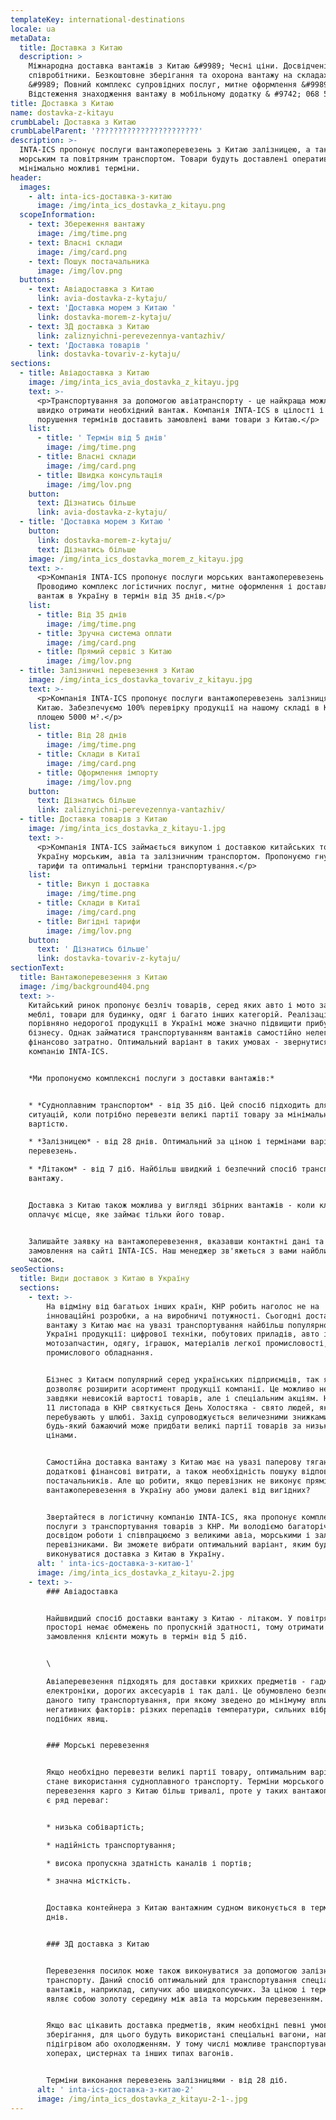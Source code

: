 ```yaml
---
templateKey: international-destinations
locale: ua
metaData:
  title: Доставка з Китаю
  description: >
    Міжнародна доставка вантажів з Китаю &#9989; Чесні ціни. Досвідчені
    співробітники. Безкоштовне зберігання та охорона вантажу на складах INTA-ICS
    &#9989; Повний комплекс супровідних послуг, митне оформлення &#9989;
    Відстеження знаходження вантажу в мобільному додатку & #9742; 068 5555 999
title: Доставка з Китаю
name: dostavka-z-kitayu
crumbLabel: Доставка з Китаю
crumbLabelParent: '???????????????????????'
description: >-
  INTA-ICS пропонує послуги вантажоперевезень з Китаю залізницею, а також
  морським та повітряним транспортом. Товари будуть доставлені оперативно і за
  мінімально можливі терміни.
header:
  images:
    - alt: inta-ics-доставка-з-китаю
      image: /img/inta_ics_dostavka_z_kitayu.png
  scopeInformation:
    - text: Збереження вантажу
      image: /img/time.png
    - text: Власні склади
      image: /img/card.png
    - text: Пошук постачальника
      image: /img/lov.png
  buttons:
    - text: Авіадоставка з Китаю
      link: avia-dostavka-z-kytaju/
    - text: 'Доставка морем з Китаю '
      link: dostavka-morem-z-kytaju/
    - text: ЗД доставка з Китаю
      link: zaliznyichni-perevezennya-vantazhiv/
    - text: 'Доставка товарів '
      link: dostavka-tovariv-z-kytaju/
sections:
  - title: Авіадоставка з Китаю
    image: /img/inta_ics_avia_dostavka_z_kitayu.jpg
    text: >-
      <p>Транспортування за допомогою авіатранспорту - це найкраща можливість
      швидко отримати необхідний вантаж. Компанія INTA-ICS в цілості і без
      порушення термінів доставить замовлені вами товари з Китаю.</p>
    list:
      - title: ' Термін від 5 днів'
        image: /img/time.png
      - title: Власні склади
        image: /img/card.png
      - title: Швидка консультація
        image: /img/lov.png
    button:
      text: Дізнатись більше
      link: avia-dostavka-z-kytaju/
  - title: 'Доставка морем з Китаю '
    button:
      link: dostavka-morem-z-kytaju/
      text: Дізнатись більше
    image: /img/inta_ics_dostavka_morem_z_kitayu.jpg
    text: >-
      <p>Компанія INTA-ICS пропонує послуги морських вантажоперевезень з Китаю.
      Проводимо комплекс логістичних послуг, митне оформлення і доставляємо
      вантаж в Україну в термін від 35 днів.</p>
    list:
      - title: Від 35 днів
        image: /img/time.png
      - title: Зручна система оплати
        image: /img/card.png
      - title: Прямий сервіс з Китаю
        image: /img/lov.png
  - title: Залізничні перевезення з Китаю
    image: /img/inta_ics_dostavka_tovariv_z_kitayu.jpg
    text: >-
      <p>Компанія INTA-ICS пропонує послуги вантажоперевезень залізницями з
      Китаю. Забезпечуємо 100% перевірку продукції на нашому складі в Китаї
      площею 5000 м².</p>
    list:
      - title: Від 28 днів
        image: /img/time.png
      - title: Склади в Китаї
        image: /img/card.png
      - title: Оформлення імпорту
        image: /img/lov.png
    button:
      text: Дізнатись більше
      link: zaliznyichni-perevezennya-vantazhiv/
  - title: Доставка товарів з Китаю
    image: /img/inta_ics_dostavka_z_kitayu-1.jpg
    text: >-
      <p>Компанія INTA-ICS займається викупом і доставкою китайських товарів в
      Україну морським, авіа та залізничним транспортом. Пропонуємо гнучкі
      тарифи та оптимальні терміни транспортування.</p>
    list:
      - title: Викуп і доставка
        image: /img/time.png
      - title: Склади в Китаї
        image: /img/card.png
      - title: Вигідні тарифи
        image: /img/lov.png
    button:
      text: ' Дізнатись більше'
      link: dostavka-tovariv-z-kytaju/
sectionText:
  title: Вантажоперевезення з Китаю
  image: /img/background404.png
  text: >-
    Китайський ринок пропонує безліч товарів, серед яких авто і мото запчастини,
    меблі, товари для будинку, одяг і багато інших категорій. Реалізація цієї
    порівняно недорогої продукції в Україні може значно підвищити прибутковість
    бізнесу. Однак займатися транспортуванням вантажів самостійно нелегко і
    фінансово затратно. Оптимальний варіант в таких умовах - звернутися в
    компанію INTA-ICS.


    *Ми пропонуємо комплексні послуги з доставки вантажів:*


    * *Судноплавним транспортом* - від 35 діб. Цей спосіб підходить для
    ситуацій, коли потрібно перевезти великі партії товару за мінімальною
    вартістю.

    * *Залізницею* - від 28 днів. Оптимальний за ціною і термінами варіант
    перевезень.

    * *Літаком* - від 7 діб. Найбільш швидкий і безпечний спосіб транспортування
    вантажу.


    Доставка з Китаю також можлива у вигляді збірних вантажів - коли клієнт
    оплачує місце, яке займає тільки його товар.


    Залишайте заявку на вантажоперевезення, вказавши контактні дані та деталі
    замовлення на сайті INTA-ICS. Наш менеджер зв'яжеться з вами найближчим
    часом.
seoSections:
  title: Види доставок з Китаю в Україну
  sections:
    - text: >-
        На відміну від багатьох інших країн, КНР робить наголос не на
        інноваційні розробки, а на виробничі потужності. Сьогодні доставка
        вантажу з Китаю має на увазі транспортування найбільш популярної в
        Україні продукції: цифрової техніки, побутових приладів, авто і
        мотозапчастин, одягу, іграшок, матеріалів легкої промисловості,
        промислового обладнання.


        Бізнес з Китаєм популярний серед українських підприємців, так як
        дозволяє розширити асортимент продукції компанії. Це можливо не тільки
        завдяки невисокій вартості товарів, але і спеціальним акціям. Наприклад,
        11 листопада в КНР святкується День Холостяка - свято людей, які ще не
        перебувають у шлюбі. Захід супроводжується величезними знижками, тому
        будь-який бажаючий може придбати великі партії товарів за низькими
        цінами.


        Самостійна доставка вантажу з Китаю має на увазі паперову тяганину,
        додаткові фінансові витрати, а також необхідність пошуку відповідальних
        постачальників. Але що робити, якщо перевізник не виконує прямі
        вантажоперевезення в Україну або умови далекі від вигідних?


        Звертайтеся в логістичну компанію INTA-ICS, яка пропонує комплексні
        послуги з транспортування товарів з КНР. Ми володіємо багаторічним
        досвідом роботи і співпрацюємо з великими авіа, морськими і залізничними
        перевізниками. Ви зможете вибрати оптимальний варіант, яким буде
        виконуватися доставка з Китаю в Україну.
      alt: ' inta-ics-доставка-з-китаю-1'
      image: /img/inta_ics_dostavka_z_kitayu-2.jpg
    - text: >-
        ### Авіадоставка


        Найшвидший спосіб доставки вантажу з Китаю - літаком. У повітряному
        просторі немає обмежень по пропускній здатності, тому отримати своє
        замовлення клієнти можуть в термін від 5 діб.


        \

        Авіаперевезення підходять для доставки крихких предметів - гаджетів,
        електроніки, дорогих аксесуарів і так далі. Це обумовлено безпекою
        даного типу транспортування, при якому зведено до мінімуму вплив
        негативних факторів: різких перепадів температури, сильних вібрацій і
        подібних явищ.


        ### Морські перевезення


        Якщо необхідно перевезти великі партії товару, оптимальним варіантом
        стане використання судноплавного транспорту. Терміни морського
        перевезення карго з Китаю більш тривалі, проте у таких вантажоперевезень
        є ряд переваг:


        * низька собівартість;

        * надійність транспортування;

        * висока пропускна здатність каналів і портів;

        * значна місткість.


        Доставка контейнера з Китаю вантажним судном виконується в термін від 35
        днів.


        ### ЗД доставка з Китаю


        Перевезення посилок може також виконуватися за допомогою залізничного
        транспорту. Даний спосіб оптимальний для транспортування спеціалізованих
        вантажів, наприклад, сипучих або швидкопсуючих. За ціною і термінами він
        являє собою золоту середину між авіа та морським перевезенням.


        Якщо вас цікавить доставка предметів, яким необхідні певні умови
        зберігання, для цього будуть використані спеціальні вагони, наприклад, з
        підігрівом або охолодженням. У тому числі можливе транспортування в
        хоперах, цистернах та інших типах вагонів.


        Терміни виконання перевезень залізницями - від 28 діб.
      alt: ' inta-ics-доставка-з-китаю-2'
      image: /img/inta_ics_dostavka_z_kitayu-2-1-.jpg
---
```

